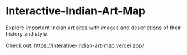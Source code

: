 # Interactive-Indian-Art-Map
Explore important Indian art sites with images and descriptions of their history and style.

Check out: https://interative-indian-art-map.vercel.app/
